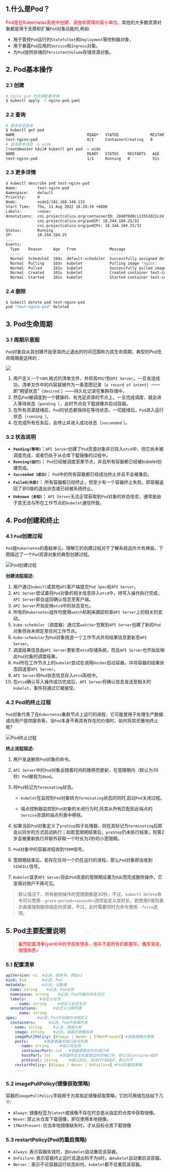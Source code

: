 ## 1.什么是Pod？

<font color=red>Pod是在Kubernetes系统中创建、调度和管理的最小单位。</font>其他的大多数资源对象都是用于支撑和扩展`Pod`对象功能的,例如:

- 用于管控`Pod`运行的`StatefulSet`和`Deployment`等控制器对象，
- 用于暴露`Pod`应用的`Service`和`Ingress`对象。
- 为`Pod`提供存储的`PersistentVolume`存储资源对象。

## 2. Pod基本操作

### 2.1 创建

```bash
# nginx.pod 为资源配置清单
$ kubectl apply -f nginx-pod.yaml
```

### 2.2 查询

```bash
# 基本信息查询
$ kubectl get pod
NAME                                READY   STATUS              RESTARTS   AGE
test-nginx-pod                      0/1     ContainerCreating   0          2s
# 查询更多信息 -o wide
[root@master k8s]# kubectl get pod -o wide
NAME                                READY   STATUS    RESTARTS   AGE   IP               NODE    NOMINATED NODE   READINESS GATES
test-nginx-pod                      1/1     Running   0          52s   10.244.104.25    node2   <none>           <none>
```

### 2.3 更多详情

```bash
$ kubectl describe pod test-nginx-pod
Name:         test-nginx-pod
Namespace:    default
Priority:     0
Node:         node2/192.168.148.132
Start Time:   Thu, 11 Aug 2022 18:28:19 +0800
Labels:       <none>
Annotations:  cni.projectcalico.org/containerID: 2840f0d0c113552022c24fd5b350c7f61d874f6fde75a8d6431e6a3317a4f832
              cni.projectcalico.org/podIP: 10.244.104.25/32
              cni.projectcalico.org/podIPs: 10.244.104.25/32
Status:       Running
IP:           10.244.104.25
...
Events:
  Type    Reason     Age   From               Message
  ----    ------     ----  ----               -------
  Normal  Scheduled  104s  default-scheduler  Successfully assigned default/test-nginx-pod to node2
  Normal  Pulling    103s  kubelet            Pulling image "nginx"
  Normal  Pulled     101s  kubelet            Successfully pulled image "nginx" in 2.268676575s
  Normal  Created    101s  kubelet            Created container test-containers
  Normal  Started    101s  kubelet            Started container test-containers
```

### 2.4 删除

```bash
$ kubectl delete pod test-nginx-pod
pod "test-nginx-pod" deleted
```

## 3. Pod生命周期

### 3.1 周期示意图

`Pod`对象自从其创建开始至其终止退出的时间范围称为其生命周期，典型的Pod生命周期是这样的：

![](http://img.liuqh.icu/image-20220812145535125.png)

1. 用户定义一个`YAML`格式的清单文件，并将其`POST`到`API Server`。一旦发送成功，清单文件中的内容就被作为一条意图记录（`a record of intent`）——即“期望状态”（`desired` ）——持久化记录在集群存储中，
2. 然后`Pod`被调度到一个健康的、有充足资源的节点上。一旦完成调度，就会进入等待状态（`pending `），此时节点会下载镜像并启动容器。
3. 在所有资源就绪前，`Pod`的状态都保持在等待状态。一切就绪后，`Pod`进入运行状态（`running `）。
4. 在完成所有任务后，会停止并进入成功状态（`succeeded` ）。

### 3.2 状态说明

- **`Pending(等待)`：**`API Server`创建了`Pod`资源对象并已存入`etcd`中，但它尚未被调度完成，或者仍处于从仓库下载镜像的过程中。
- **`Running(运行)`：**   `Pod`已经被调度至某节点，并且所有容器都已经被kubelet创建完成。
- **`Succeeded（成功）`：**  `Pod`中的所有容器都已经成功终止并且不会被重启。
- **`Failed(失败)`：** 所有容器都已经终止，但至少有一个容器终止失败，即容器返回了非0值的退出状态或已经被系统终止。
- **`Unknown（未知）`：**   `API Server`无法正常获取到`Pod`对象的状态信息，通常是由于其无法与所在工作节点的`kubelet`通信所致。



## 4. Pod创建和终止

### 4.1 `Pod`创建过程

`Pod`是`Kubernetes`的基础单元，理解它的创建过程对于了解系统运作大有裨益。下图描述了一个`Pod`资源对象的典型创建过程。

![Pod创建过程](http://img.liuqh.icu/image-20220812145856169.png)

**创建流程描述:**

1. 用户通过`kubectl`或其他`API`客户端提交`Pod Spec`给`API Server`。
2. `API Server`尝试着将`Pod`对象的相关信息存入`etcd`中，待写入操作执行完成，`API Server`即会返回确认信息至客户端。
3. `API Server`开始反映`etcd`中的状态变化。
4. 所有的`Kubernetes`组件均使用`watch`机制来跟踪检查`API Server`上的相关的变动。
5. `kube-scheduler`（调度器）通过其`watcher`觉察到`API Server`创建了新的`Pod`对象但尚未绑定至任何工作节点。
6. `kube-scheduler`为`Pod`对象挑选一个工作节点并将结果信息更新至`API Server`。
7. 调度结果信息由`API Server`更新至`etcd`存储系统，而且`API Server`也开始反映此`Pod`对象的调度结果。
8. `Pod`所在工作节点上的`kubelet`尝试在调用`Docker`启动容器，并将容器的结果状态回送至`API Server`。
9. `API Server`将`Pod`状态信息存入`etcd`系统中。
10. 在`etcd`确认写入操作成功完成后，`API Server`将确认信息发送至相关的`kubelet`，事件将通过它被接受。

### 4.2 Pod的终止过程

`Pod`对象代表了在`Kubernetes`集群节点上运行的进程，它可能曾用于处理生产数据或向用户提供服务等，当`Pod`本身不再具有存在的价值时，如何将其优雅地终止呢?

![Pod终止过程](http://img.liuqh.icu/image-20220812153940745.png)

**终止流程描述:**

1. 用户发送删除`Pod`对象的命令。

2. `API Server`中的`Pod`对象会随着时间的推移而更新，在宽限期内（默认为30秒）`Pod`被视为`dead`。

3. 将`Pod`标记为`Terminating`状态。

   - `kubelet`在监控到`Pod`对象转为`Terminating`状态的同时,启动`Pod`关闭过程。

   - 端点控制器监控到`Pod`对象的关闭行为时,将其从所有匹配到此端点的`Service`资源的端点列表中移除。

4. 如果当前`Pod`对象定义了`preStop`钩子处理器，则在其标记为`terminating`后即会以同步的方式启动执行；如若宽限期结束后，`preStop`仍未执行结束，则第2步会被重新执行并额外获取一个时长为2秒的小宽限期。

5. `Pod`对象中的容器进程收到`TERM`信号。

6. 宽限期结束后，若存在任何一个仍在运行的进程，那么`Pod`对象即会收到`SIGKILL`信号。

9. `Kubelet`请求`API Server`将此`Pod`资源的宽限期设置为`0`从而完成删除操作，它变得对用户不再可见。

> 默认情况下，所有删除操作的宽限期都是30秒，不过，`kubectl delete`命令可以使用`--grace-period=<seconds>`选项自定义其时长，若使用0值则表示直接强制删除指定的资源，不过，此时需要同时为命令使用`--force`选项。

## 5. Pod主要配置说明

> <font color=red>虽然配置清单(yaml)中的字段有很多，但并不是所有的都要写，循序渐进，慢慢熟悉~</font>

### 5.1 配置清单

```yaml
apiVersion: v1  #必选，版本号，例如v1
kind: Pod       #必选，Pod
metadata:       #必选，元数据
  name: string    #必选，Pod名称
  namespace: string    #必选，Pod所属的命名空间
  labels:      #自定义标签
    - name: string     #自定义标签名字
  annotations:       #自定义注释列表
    - name: string
spec:         #必选，Pod中容器的详细定义
  containers:      #必选，Pod中容器列表
  - name: string     #必选，容器名称
    image: string    #必选，容器的镜像名称
    imagePullPolicy: [Always | Never | IfNotPresent] #获取镜像的策略
    ports:       #需要暴露的端口库号列表
     - name: string     #端口号名称
       containerPort: int   #容器需要监听的端口号
       hostPort: int    #容器所在主机需要监听的端口号，默认与Container相同
       protocol: string     #端口协议，支持TCP和UDP，默认TCP
    restartPolicy: [Always | Never | OnFailure] #Pod的重启策略
    ....
```

### 5.2 imagePullPolicy(镜像获取策略)

容器的`imagePullPolicy`字段用于为其指定镜像获取策略，它的可用值包括如下几个:

- `Always`:  镜像标签为`latest`或镜像不存在时总是从指定的仓库中获取镜像。
- `Never`: 禁止从仓库下载镜像，即仅使用本地镜像。
- `IfNotPresent`: 仅当本地镜像缺失时，才从目标仓库下载镜像

### 5.3 restartPolicy(Pod的重启策略)

- `Always`: 表示容器失效时，由`kubelet`自动重启该容器。
- `OnFailure`: 表示容器终止运行且退出码不为`0`时，`由kubelet`自动重启该容器。
- `Nerver`：表示不论容器运行状态如何，`kubelet`都不会重启该容器。








